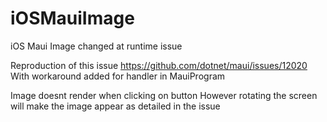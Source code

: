 # iOSMauiImage
iOS Maui Image changed at runtime issue

Reproduction of this issue https://github.com/dotnet/maui/issues/12020
With workaround added for handler in MauiProgram

Image doesnt render when clicking on button
However rotating the screen will make the image appear as detailed in the issue
